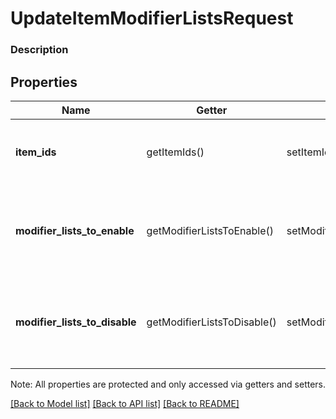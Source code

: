 # UpdateItemModifierListsRequest

### Description



## Properties
Name | Getter | Setter | Type | Description | Notes
------------ | ------------- | ------------- | ------------- | ------------- | -------------
**item_ids** | getItemIds() | setItemIds($value) | **string[]** | The &#x60;CatalogItem](#type-catalogitem)s whose [CatalogModifierList&#x60;s are being updated. | 
**modifier_lists_to_enable** | getModifierListsToEnable() | setModifierListsToEnable($value) | **string[]** | The set of &#x60;CatalogModifierList](#type-catalogmodifierlist)s (referenced by ID) to enable for the [CatalogItem&#x60;. | [optional] 
**modifier_lists_to_disable** | getModifierListsToDisable() | setModifierListsToDisable($value) | **string[]** | The set of &#x60;CatalogModifierList](#type-catalogmodifierlist)s (referenced by ID) to disable for the [CatalogItem&#x60;. | [optional] 

Note: All properties are protected and only accessed via getters and setters.

[[Back to Model list]](../../README.md#documentation-for-models) [[Back to API list]](../../README.md#documentation-for-api-endpoints) [[Back to README]](../../README.md)

